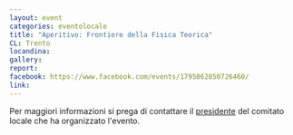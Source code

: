 ```yaml
---
layout: event
categories: eventolocale
title: "Aperitivo: Frontiere della Fisica Teorica"
CL: Trento
locandina:
gallery:
report:
facebook: https://www.facebook.com/events/1795062850726460/
link:
---
```


Per maggiori informazioni si prega di contattare il [presidente](/comitatilocali/) del comitato locale che ha organizzato l'evento.

